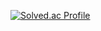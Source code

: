 [![Solved.ac Profile](http://mazassumnida.wtf/api/v2/generate_badge?boj=willy043416)](https://solved.ac/willy043416/)

